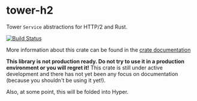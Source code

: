 # tower-h2

Tower `Service` abstractions for HTTP/2 and Rust.

[![Build Status](https://travis-ci.org/tower-rs/tower-h2.svg?branch=master)](https://travis-ci.org/tower-rs/tower-h2)

More information about this crate can be found in the [crate documentation][dox]

[dox]: https://tower-rs.github.io/tower-h2/tower-h2

**This library is not production ready. Do not try to use it in a production
environment or you will regret it!** This crate is still under active
development and there has not yet been any focus on documentation (because you
shouldn't be using it yet!).

Also, at some point, this will be folded into Hyper.
